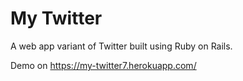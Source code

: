 # My Twitter

A web app variant of Twitter built using Ruby on Rails.

Demo on https://my-twitter7.herokuapp.com/
